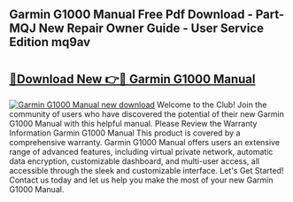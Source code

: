 ## Garmin G1000 Manual Free Pdf Download - Part-MQJ New Repair Owner Guide - User Service Edition mq9av

# <h2><a href="http://bc39214.oget.top/?id=Garmin+G1000+Manual">🔗Download New 👉🔴 Garmin G1000 Manual</a></h2>

[![Garmin G1000 Manual new download](https://i.imgur.com/5g1atiW.png)](http://bc39214.oget.top/?id=Garmin+G1000+Manual)
Welcome to the Club! Join the community of users who have discovered the potential of their new Garmin G1000 Manual with this helpful manual. Please Review the Warranty Information Garmin G1000 Manual This product is covered by a comprehensive warranty. Garmin G1000 Manual offers users an extensive range of advanced features, including virtual private network, automatic data encryption, customizable dashboard, and multi-user access, all accessible through the sleek and customizable interface. Let's Get Started! Contact us today and let us help you make the most of your new Garmin G1000 Manual.
